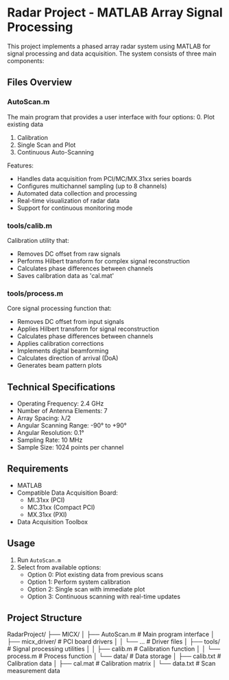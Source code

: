 # Radar Project - MATLAB Array Signal Processing

This project implements a phased array radar system using MATLAB for signal processing and data acquisition. The system consists of three main components:

## Files Overview

### AutoScan.m
The main program that provides a user interface with four options:
0. Plot existing data
1. Calibration
2. Single Scan and Plot
3. Continuous Auto-Scanning

Features:
- Handles data acquisition from PCI/MC/MX.31xx series boards
- Configures multichannel sampling (up to 8 channels)
- Automated data collection and processing
- Real-time visualization of radar data
- Support for continuous monitoring mode

### tools/calib.m
Calibration utility that:
- Removes DC offset from raw signals
- Performs Hilbert transform for complex signal reconstruction
- Calculates phase differences between channels
- Saves calibration data as 'cal.mat'

### tools/process.m
Core signal processing function that:
- Removes DC offset from input signals
- Applies Hilbert transform for signal reconstruction
- Calculates phase differences between channels
- Applies calibration corrections
- Implements digital beamforming
- Calculates direction of arrival (DoA)
- Generates beam pattern plots

## Technical Specifications
- Operating Frequency: 2.4 GHz
- Number of Antenna Elements: 7
- Array Spacing: λ/2
- Angular Scanning Range: -90° to +90°
- Angular Resolution: 0.1°
- Sampling Rate: 10 MHz
- Sample Size: 1024 points per channel

## Requirements
- MATLAB
- Compatible Data Acquisition Board:
  - MI.31xx (PCI)
  - MC.31xx (Compact PCI)
  - MX.31xx (PXI)
- Data Acquisition Toolbox

## Usage
1. Run `AutoScan.m`
2. Select from available options:
   - Option 0: Plot existing data from previous scans
   - Option 1: Perform system calibration
   - Option 2: Single scan with immediate plot
   - Option 3: Continuous scanning with real-time updates

## Project Structure
RadarProject/
├── MICX/
│   ├── AutoScan.m         # Main program interface
│   ├── micx_driver/       # PCI board drivers
│   │   └── ...            # Driver files
│   ├── tools/             # Signal processing utilities
│   │   ├── calib.m        # Calibration function
│   │   └── process.m      # Process function
│   └── data/              # Data storage
│       ├── calib.txt      # Calibration data
│       ├── cal.mat        # Calibration matrix
│       └── data.txt       # Scan measurement data